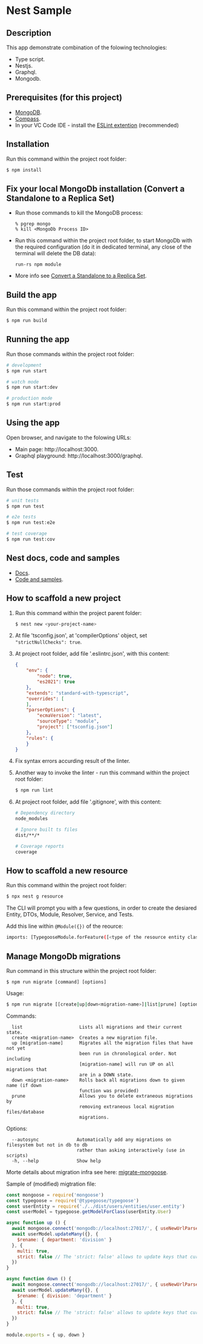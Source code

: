 # Nest Sample

## Description
This app demonstrate combination of the folowing technologies:
* Type script.
* Nestjs.
* Graphql.
* Mongodb.

## Prerequisites (for this project)
* [MongoDB](https://www.mongodb.com/docs/manual/tutorial/install-mongodb-on-os-x/).
* [Compass](https://www.mongodb.com/products/compass).
* In your VC Code IDE - install the [ESLint extention](https://marketplace.visualstudio.com/items?itemName=dbaeumer.vscode-eslint) (recommended)

## Installation
Run this command within the project root folder:
``` bash
$ npm install
```

## Fix your local MongoDb installation (Convert a Standalone to a Replica Set)
* Run those commands to kill the MongoDB process:
  ```
  % pgrep mongo
  % kill <MongoDb Process ID>
  ```
* Run this command within the project root folder, to start MongoDb with the required configuration (do it in dedicated terminal, any close of the terminal will delete the DB data):
  ```
  run-rs npm module
  ```
* More info see [Convert a Standalone to a Replica Set](https://www.mongodb.com/docs/manual/tutorial/convert-standalone-to-replica-set).

## Build the app
Run this command within the project root folder:
``` bash
$ npm run build
```

## Running the app
Run those commands within the project root folder:
``` bash
# development
$ npm run start

# watch mode
$ npm run start:dev

# production mode
$ npm run start:prod
```

## Using the app
Open browser, and navigate to the folowing URLs:
* Main page: http://localhost:3000.
* Graphql playground: http://localhost:3000/graphql.

## Test
Run those commands within the project root folder:
```bash
# unit tests
$ npm run test

# e2e tests
$ npm run test:e2e

# test coverage
$ npm run test:cov
```

## Nest docs, code and samples
* [Docs](https://docs.nestjs.com).
* [Code and samples](https://github.com/nestjs/nest).

## How to scaffold a new project
1. Run this command within the project parent folder:
    ``` bash
    $ nest new <your-project-name>
    ```
2. At file 'tsconfig.json', at 'compilerOptions' object, set `"strictNullChecks": true`.
3. At project root folder, add file '.eslintrc.json', with this content:
    ``` json
    {
        "env": {
            "node": true,
            "es2021": true
        },
        "extends": "standard-with-typescript",
        "overrides": [
        ],
        "parserOptions": {
            "ecmaVersion": "latest",
            "sourceType": "module",
            "project": ["tsconfig.json"]
        },
        "rules": {
        }
    }
    ```

4. Fix syntax errors accurding result of the linter.
5. Another way to invoke the linter - run this command within the project root folder:
    ``` bash
    $ npm run lint
    ```
6. At project root folder, add file '.gitignore', with this content:
    ``` bash
    # Dependency directory
    node_modules

    # Ignore built ts files
    dist/**/*

    # Coverage reports
    coverage
    ```

## How to scaffold a new resource
Run this command within the project root folder:
``` bash
$ npx nest g resource
```
The CLI will prompt you with a few questions, in order to create the desiared Entity, DTOs, Module, Resolver, Service, and Tests.

Add this line within `@Module({})` of the reource:
``` bash
imports: [TypegooseModule.forFeature([<type of the resource entity class>])],
```

## Manage MongoDb migrations
Run command in this structure within the project root folder:
```
$ npm run migrate [command] [options]
```
Usage:
``` bash
$ npm run migrate [[create|up|down<migration-name>]|list|prune] [optional options]
```
Commands:
```
  list                     Lists all migrations and their current state.
  create <migration-name>  Creates a new migration file.
  up [migration-name]      Migrates all the migration files that have not yet
                           been run in chronological order. Not including
                           [migration-name] will run UP on all migrations that
                           are in a DOWN state.
  down <migration-name>    Rolls back all migrations down to given name (if down
                           function was provided)
  prune                    Allows you to delete extraneous migrations by
                           removing extraneous local migration files/database
                           migrations.
```

Options:
```
  --autosync              Automatically add any migrations on filesystem but not in db to db
                          rather than asking interactively (use in scripts)
  -h, --help              Show help
```

Morte details about migration infra see here: [migrate-mongoose](https://www.npmjs.com/package/migrate-mongoose?activeTab=readme).

Sample of (modified) migtration file:
``` javascript
const mongoose = require('mongoose')
const typegoose = require('@typegoose/typegoose')
const userEntity = require('./../dist/users/entities/user.entity')
const userModel = typegoose.getModelForClass(userEntity.User)

async function up () {
  await mongoose.connect('mongodb://localhost:27017/', { useNewUrlParser: true, useUnifiedTopology: true, dbName: 'test' })
  await userModel.updateMany({}, {
    $rename: { department: 'division' }
  }, {
    multi: true,
    strict: false // The 'strict: false' allows to update keys that currently not exist in the entity class.
  })
}

async function down () {
  await mongoose.connect('mongodb://localhost:27017/', { useNewUrlParser: true, useUnifiedTopology: true, dbName: 'test' })
  await userModel.updateMany({}, {
    $rename: { division: 'department' }
  }, {
    multi: true,
    strict: false // The 'strict: false' allows to update keys that currently not exist in the entity class.
  })
}

module.exports = { up, down }
 ``` 